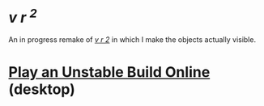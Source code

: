 # *v r <sup>2</sup>*

An in progress remake of [*v r 2*](https://www.pippinbarr.com/v-r-2/info) in which I make the objects actually visible.

# [Play an Unstable Build Online](https://www.pippinbarr.com/v-r-to-the-2/webgl) (desktop)
